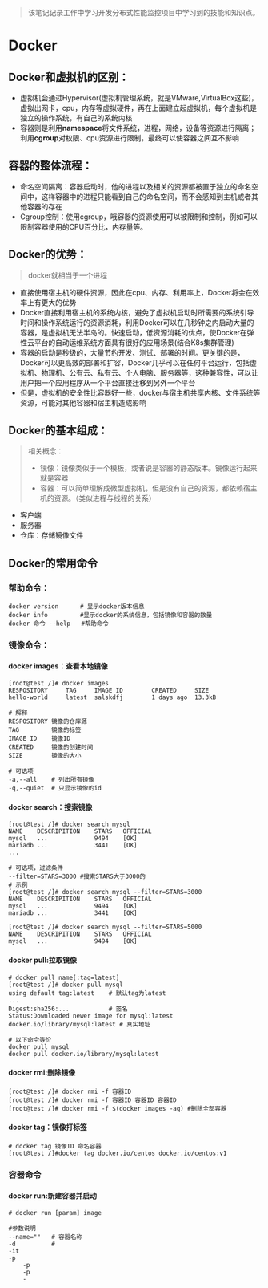 > 该笔记记录工作中学习开发分布式性能监控项目中学习到的技能和知识点。

# Docker

## Docker和虚拟机的区别：

+ 虚拟机会通过Hypervisor(虚拟机管理系统，就是VMware,VirtualBox这些)，虚拟出网卡，cpu，内存等虚拟硬件，再在上面建立起虚拟机，每个虚拟机是独立的操作系统，有自己的系统内核
+ 容器则是利用**namespace**将文件系统，进程，网络，设备等资源进行隔离；利用**cgroup**对权限、cpu资源进行限制，最终可以使容器之间互不影响

## 容器的整体流程：

+ 命名空间隔离：容器启动时，他的进程以及相关的资源都被置于独立的命名空间中，这样容器中的进程只能看到自己的命名空间，而不会感知到主机或者其他容器的存在
+ Cgroup控制：使用cgroup，哦容器的资源使用可以被限制和控制，例如可以限制容器使用的CPU百分比，内存量等。

## Docker的优势：

> docker就相当于一个进程

+ 直接使用宿主机的硬件资源，因此在cpu、内存、利用率上，Docker将会在效率上有更大的优势
+ Docker直接利用宿主机的系统内核，避免了虚拟机启动时所需要的系统引导时间和操作系统运行的资源消耗，利用Docker可以在几秒钟之内启动大量的容器，是虚拟机无法半岛的。快速启动，低资源消耗的优点，使Docker在弹性云平台的自动运维系统方面具有很好的应用场景(结合K8s集群管理)
+ 容器的启动是秒级的，大量节约开发、测试、部署的时间。更关键的是，Docker可以更高效的部署和扩容，Docker几乎可以在任何平台运行，包括虚拟机、物理机、公有云、私有云、个人电脑、服务器等，这种兼容性，可以让用户把一个应用程序从一个平台直接迁移到另外一个平台
+ 但是，虚拟机的安全性比容器好一些，docker与宿主机共享内核、文件系统等资源，可能对其他容器和宿主机造成影响

## Docker的基本组成：

> 相关概念：
>
> + 镜像：镜像类似于一个模板，或者说是容器的静态版本。镜像运行起来就是容器
> + 容器：可以简单理解成微型虚拟机，但是没有自己的资源，都依赖宿主机的资源。（类似进程与线程的关系）

+ 客户端
+ 服务器
+ 仓库：存储镜像文件

## Docker的常用命令

### 帮助命令：

```shell
docker version		# 显示docker版本信息
docker info			#显示docker的系统信息，包括镜像和容器的数量
docker 命令 --help   #帮助命令
```

### 镜像命令：

#### docker images：查看本地镜像

```shell
[root@test /]# docker images
RESPOSITORY		TAG		IMAGE ID		CREATED		SIZE
hello-world		latest	salskdfj		1 days ago	13.3kB

# 解释
RESPOSITORY 镜像的仓库源
TAG			镜像的标签
IMAGE ID	镜像ID
CREATED		镜像的创建时间
SIZE		镜像的大小

# 可选项
-a,--all	# 列出所有镜像
-q,--quiet	# 只显示镜像的id
```

#### docker search：搜索镜像

```shell
[root@test /]# docker search mysql
NAME	DESCRIPITION	STARS	OFFICIAL
mysql	...				9494	[OK]		
mariadb	...				3441	[OK]
...

# 可选项，过滤条件
--filter=STARS=3000 #搜索STARS大于3000的
# 示例
[root@test /]# docker search mysql --filter=STARS=3000
NAME	DESCRIPITION	STARS	OFFICIAL
mysql	...				9494	[OK]		
mariadb	...				3441	[OK]

[root@test /]# docker search mysql --filter=STARS=5000
NAME	DESCRIPITION	STARS	OFFICIAL
mysql	...				9494	[OK]		
```

#### docker pull:拉取镜像

```shell
# docker pull name[:tag=latest]
[root@test /]# docker pull mysql
using default tag:latest	# 默认tag为latest
...
Digest:sha256:...			# 签名
Status:Downloaded newer image for mysql:latest
docker.io/library/mysql:latest # 真实地址

# 以下命令等价
docker pull mysql
docker pull docker.io/library/mysql:latest
```

#### docker rmi:删除镜像

```shell
[root@test /]# docker rmi -f 容器ID
[root@test /]# docker rmi -f 容器ID 容器ID 容器ID
[root@test /]# docker rmi -f $(docker images -aq) #删除全部容器
```

#### docker tag：镜像打标签

```shell
# docker tag 镜像ID 命名容器
[root@test /]#docker tag docker.io/centos docker.io/centos:v1
```

### 容器命令

#### docker run:新建容器并启动

```shell
# docker run [param] image

#参数说明
--name=""	# 容器名称
-d			#
-it
-p
	-p
	-p
	-
	
```

